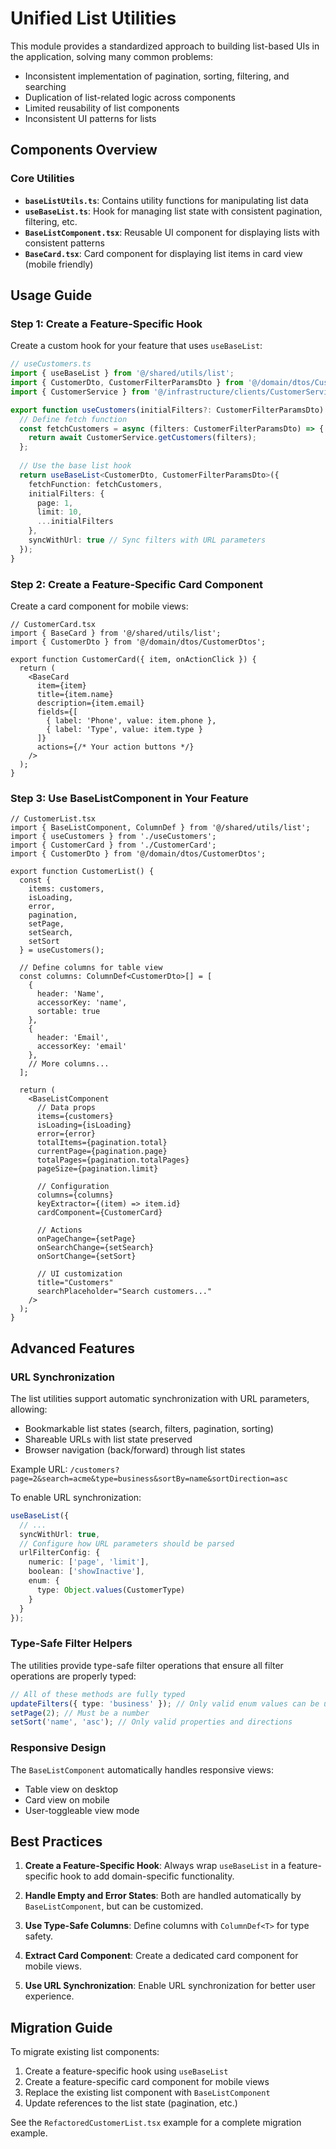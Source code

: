 # Unified List Utilities

This module provides a standardized approach to building list-based UIs in the application, solving many common problems:

- Inconsistent implementation of pagination, sorting, filtering, and searching
- Duplication of list-related logic across components
- Limited reusability of list components
- Inconsistent UI patterns for lists

## Components Overview

### Core Utilities

- **`baseListUtils.ts`**: Contains utility functions for manipulating list data
- **`useBaseList.ts`**: Hook for managing list state with consistent pagination, filtering, etc.
- **`BaseListComponent.tsx`**: Reusable UI component for displaying lists with consistent patterns
- **`BaseCard.tsx`**: Card component for displaying list items in card view (mobile friendly)

## Usage Guide

### Step 1: Create a Feature-Specific Hook

Create a custom hook for your feature that uses `useBaseList`:

```typescript
// useCustomers.ts
import { useBaseList } from '@/shared/utils/list';
import { CustomerDto, CustomerFilterParamsDto } from '@/domain/dtos/CustomerDtos';
import { CustomerService } from '@/infrastructure/clients/CustomerService';

export function useCustomers(initialFilters?: CustomerFilterParamsDto) {
  // Define fetch function
  const fetchCustomers = async (filters: CustomerFilterParamsDto) => {
    return await CustomerService.getCustomers(filters);
  };
  
  // Use the base list hook
  return useBaseList<CustomerDto, CustomerFilterParamsDto>({
    fetchFunction: fetchCustomers,
    initialFilters: {
      page: 1,
      limit: 10,
      ...initialFilters
    },
    syncWithUrl: true // Sync filters with URL parameters
  });
}
```

### Step 2: Create a Feature-Specific Card Component

Create a card component for mobile views:

```tsx
// CustomerCard.tsx
import { BaseCard } from '@/shared/utils/list';
import { CustomerDto } from '@/domain/dtos/CustomerDtos';

export function CustomerCard({ item, onActionClick }) {
  return (
    <BaseCard
      item={item}
      title={item.name}
      description={item.email}
      fields={[
        { label: 'Phone', value: item.phone },
        { label: 'Type', value: item.type }
      ]}
      actions={/* Your action buttons */}
    />
  );
}
```

### Step 3: Use BaseListComponent in Your Feature

```tsx
// CustomerList.tsx
import { BaseListComponent, ColumnDef } from '@/shared/utils/list';
import { useCustomers } from './useCustomers';
import { CustomerCard } from './CustomerCard';
import { CustomerDto } from '@/domain/dtos/CustomerDtos';

export function CustomerList() {
  const { 
    items: customers, 
    isLoading, 
    error, 
    pagination, 
    setPage,
    setSearch,
    setSort
  } = useCustomers();
  
  // Define columns for table view
  const columns: ColumnDef<CustomerDto>[] = [
    {
      header: 'Name',
      accessorKey: 'name',
      sortable: true
    },
    {
      header: 'Email',
      accessorKey: 'email'
    },
    // More columns...
  ];
  
  return (
    <BaseListComponent
      // Data props
      items={customers}
      isLoading={isLoading}
      error={error}
      totalItems={pagination.total}
      currentPage={pagination.page}
      totalPages={pagination.totalPages}
      pageSize={pagination.limit}
      
      // Configuration
      columns={columns}
      keyExtractor={(item) => item.id}
      cardComponent={CustomerCard}
      
      // Actions
      onPageChange={setPage}
      onSearchChange={setSearch}
      onSortChange={setSort}
      
      // UI customization
      title="Customers"
      searchPlaceholder="Search customers..."
    />
  );
}
```

## Advanced Features

### URL Synchronization

The list utilities support automatic synchronization with URL parameters, allowing:

- Bookmarkable list states (search, filters, pagination, sorting)
- Shareable URLs with list state preserved
- Browser navigation (back/forward) through list states

Example URL: `/customers?page=2&search=acme&type=business&sortBy=name&sortDirection=asc`

To enable URL synchronization:

```typescript
useBaseList({
  // ...
  syncWithUrl: true,
  // Configure how URL parameters should be parsed
  urlFilterConfig: {
    numeric: ['page', 'limit'],
    boolean: ['showInactive'],
    enum: {
      type: Object.values(CustomerType)
    }
  }
});
```

### Type-Safe Filter Helpers

The utilities provide type-safe filter operations that ensure all filter operations are properly typed:

```typescript
// All of these methods are fully typed
updateFilters({ type: 'business' }); // Only valid enum values can be used
setPage(2); // Must be a number
setSort('name', 'asc'); // Only valid properties and directions
```

### Responsive Design

The `BaseListComponent` automatically handles responsive views:

- Table view on desktop
- Card view on mobile
- User-toggleable view mode

## Best Practices

1. **Create a Feature-Specific Hook**: Always wrap `useBaseList` in a feature-specific hook to add domain-specific functionality.

2. **Handle Empty and Error States**: Both are handled automatically by `BaseListComponent`, but can be customized.

3. **Use Type-Safe Columns**: Define columns with `ColumnDef<T>` for type safety.

4. **Extract Card Component**: Create a dedicated card component for mobile views.

5. **Use URL Synchronization**: Enable URL synchronization for better user experience.

## Migration Guide

To migrate existing list components:

1. Create a feature-specific hook using `useBaseList`
2. Create a feature-specific card component for mobile views
3. Replace the existing list component with `BaseListComponent`
4. Update references to the list state (pagination, etc.)

See the `RefactoredCustomerList.tsx` example for a complete migration example.
